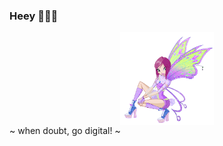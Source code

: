 ### Heey 🧚🏻‍♀️

<div align="center" href="fairy-winx.gif" target="blank"><img align="center" src="fairy-winx.gif" width= "150" /></div>
<h3 align="center"> ~ when doubt, go digital! ~</h3>
